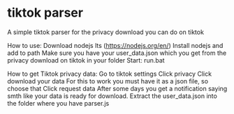 # tiktok parser
 A simple tiktok parser for the privacy download you can do on tiktok
 
 How to use:
 Download nodejs lts (https://nodejs.org/en/)
 Install nodejs and add to path
 Make sure you have your user_data.json which you get from the privacy download on tiktok in your folder
 Start: run.bat
 
 How to get Tiktok privacy data:
 Go to tiktok settings
 Click privacy
 Click download your data
 For this to work you must have it as a json file, so choose that
 Click request data
 After some days you get a notification saying smth like your data is ready for download.
 Extract the user_data.json into the folder where you have parser.js
